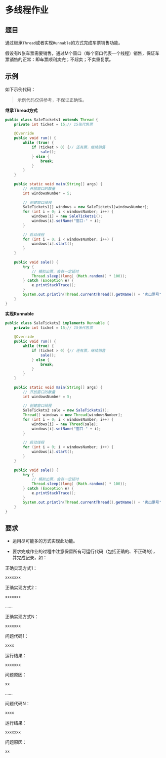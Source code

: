# 多线程作业

## 题目

通过继承`Thread`或者实现`Runnable`的方式完成车票销售功能。

假设有N张车票需要销售，通过M个窗口（每个窗口代表一个线程）销售，保证车票销售的正常：即车票顺利卖完；不超卖；不卖重复票。



## 示例

如下示例代码：

> 示例代码仅供参考，不保证正确性。



**继承Thread方式**

```java
public class SaleTickets1 extends Thread {
	private int ticket = 15;// 15张代售票
	
	@Override
	public void run() {
		while (true) {
			if (ticket > 0) {// 还有票，继续销售
				sale();
			} else {
				break;
			}
		}
	}
	
	public static void main(String[] args) {
		// 开放窗口的数量
		int windowsNumber = 5;
		
		// 创建窗口线程
		SaleTickets1[] windows = new SaleTickets1[windowsNumber];
		for (int i = 0; i < windowsNumber; i++) {
			windows[i] = new SaleTickets1();
			windows[i].setName("窗口-" + i);
		}
		
		// 启动线程
		for (int i = 0; i < windowsNumber; i++) {
			windows[i].start();
		}
	}
	
	public void sale() {
		try {
			// 模拟出票，会有一定延时
			Thread.sleep((long) (Math.random() * 100));
		} catch (Exception e) {
			e.printStackTrace();
		}
		System.out.println(Thread.currentThread().getName() + "卖出票号" + ticket--);
	}
}
```



**实现Runnable**

```java
public class SaleTickets2 implements Runnable {
	private int ticket = 15;// 15张代售票
	
	@Override
	public void run() {
		while (true) {
			if (ticket > 0) {// 还有票，继续销售
				sale();
			} else {
				break;
			}
		}
	}
	
	public static void main(String[] args) {
		// 开放窗口的数量
		int windowsNumber = 5;
		
		// 创建窗口线程
		SaleTickets2 sale = new SaleTickets2();
		Thread[] windows = new Thread[windowsNumber];
		for (int i = 0; i < windowsNumber; i++) {
			windows[i] = new Thread(sale);
			windows[i].setName("窗口-" + i);
		}
		
		// 启动线程
		for (int i = 0; i < windowsNumber; i++) {
			windows[i].start();
		}
	}
	
	public void sale() {
		try {
			// 模拟出票，会有一定延时
			Thread.sleep((long) (Math.random() * 100));
		} catch (Exception e) {
			e.printStackTrace();
		}
		System.out.println(Thread.currentThread().getName() + "卖出票号" + ticket--);
	}
}
```



## 要求

- 运用尽可能多的方式实现此功能。

- 要求完成作业的过程中注意保留所有可运行代码（包括正确的、不正确的），并完成记录，如：

正确实现方式1：

```java
xxxxxxx
```

正确实现方式2：

```java
xxxxxxx
```

……

正确实现方式N：

```java
xxxxxxx
```



问题代码1：

```java
xxxx
```

运行结果：

```
xxxxxxx
```

问题原因：

```
xx
```

……

问题代码N：

```java
xxxx
```

运行结果：

```
xxxxxxx
```

问题原因：

```
xx
```

